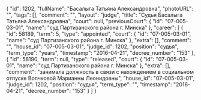 {
    "id": 1202,
    "fullName": "Басалыга Татьяна Александровна",
    "photoURL": "",
    "tags": [],
    "comment": "",
    "layout": "judge",
    "title": "Судья Басалыга Татьяна Александровна",
    "court": null,
    "previousCourt": {
        "id": "07-005-03-01",
        "name": "суд Партизанского района г. Минска"
    },
    "career": [
        {
            "id": 58189,
            "term": 5,
            "type": "appointed",
            "court": {
                "id": "07-005-03-01",
                "name": "суд Партизанского района г. Минска"
            },
            "extra": [],
            "comment": "",
            "house_id": "07-005-03-01",
            "judge_id": 1202,
            "position": "судья",
            "term_type": "years",
            "timestamp": "2016-04-21",
            "decree_number": "153"
        },
        {
            "id": 58190,
            "term": null,
            "type": "released",
            "court": {
                "id": "07-005-03-01",
                "name": "суд Партизанского района г. Минска"
            },
            "extra": [],
            "comment": "занимала должность в связи с нахождением в социальном отпуске Волчковой Марианны Леонидовны",
            "house_id": "07-005-03-01",
            "judge_id": 1202,
            "position": "судья",
            "term_type": "",
            "timestamp": "2016-04-21",
            "decree_number": "153"
        }
    ]
}
